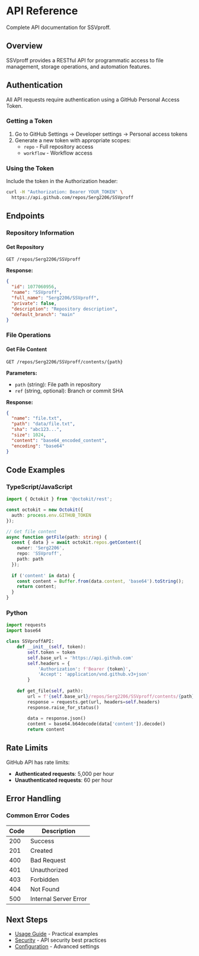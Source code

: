 # API Reference

Complete API documentation for SSVproff.

## Overview

SSVproff provides a RESTful API for programmatic access to file management, storage operations, and automation features.

## Authentication

All API requests require authentication using a GitHub Personal Access Token.

### Getting a Token

1. Go to GitHub Settings → Developer settings → Personal access tokens
2. Generate a new token with appropriate scopes:
   - `repo` - Full repository access
   - `workflow` - Workflow access

### Using the Token

Include the token in the Authorization header:

```bash
curl -H "Authorization: Bearer YOUR_TOKEN" \
  https://api.github.com/repos/Serg2206/SSVproff
```

## Endpoints

### Repository Information

#### Get Repository
```http
GET /repos/Serg2206/SSVproff
```

**Response:**
```json
{
  "id": 1077060956,
  "name": "SSVproff",
  "full_name": "Serg2206/SSVproff",
  "private": false,
  "description": "Repository description",
  "default_branch": "main"
}
```

### File Operations

#### Get File Content
```http
GET /repos/Serg2206/SSVproff/contents/{path}
```

**Parameters:**
- `path` (string): File path in repository
- `ref` (string, optional): Branch or commit SHA

**Response:**
```json
{
  "name": "file.txt",
  "path": "data/file.txt",
  "sha": "abc123...",
  "size": 1024,
  "content": "base64_encoded_content",
  "encoding": "base64"
}
```

## Code Examples

### TypeScript/JavaScript

```typescript
import { Octokit } from '@octokit/rest';

const octokit = new Octokit({
  auth: process.env.GITHUB_TOKEN
});

// Get file content
async function getFile(path: string) {
  const { data } = await octokit.repos.getContent({
    owner: 'Serg2206',
    repo: 'SSVproff',
    path: path
  });
  
  if ('content' in data) {
    const content = Buffer.from(data.content, 'base64').toString();
    return content;
  }
}
```

### Python

```python
import requests
import base64

class SSVproffAPI:
    def __init__(self, token):
        self.token = token
        self.base_url = 'https://api.github.com'
        self.headers = {
            'Authorization': f'Bearer {token}',
            'Accept': 'application/vnd.github.v3+json'
        }
    
    def get_file(self, path):
        url = f'{self.base_url}/repos/Serg2206/SSVproff/contents/{path}'
        response = requests.get(url, headers=self.headers)
        response.raise_for_status()
        
        data = response.json()
        content = base64.b64decode(data['content']).decode()
        return content
```

## Rate Limits

GitHub API has rate limits:
- **Authenticated requests**: 5,000 per hour
- **Unauthenticated requests**: 60 per hour

## Error Handling

### Common Error Codes

| Code | Description |
|------|-------------|
| 200 | Success |
| 201 | Created |
| 400 | Bad Request |
| 401 | Unauthorized |
| 403 | Forbidden |
| 404 | Not Found |
| 500 | Internal Server Error |

## Next Steps

- [Usage Guide](usage.md) - Practical examples
- [Security](security.md) - API security best practices
- [Configuration](configuration.md) - Advanced settings
